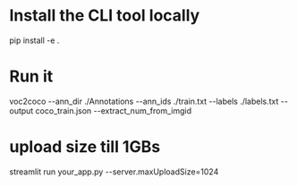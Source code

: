 # Install the CLI tool locally
pip install -e .

# Run it
voc2coco --ann_dir ./Annotations --ann_ids ./train.txt --labels ./labels.txt --output coco_train.json --extract_num_from_imgid

# upload size till 1GBs
streamlit run your_app.py --server.maxUploadSize=1024

